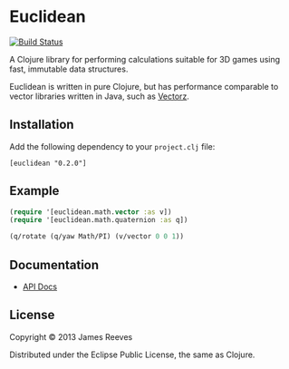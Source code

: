 # Euclidean

[![Build Status](https://travis-ci.org/weavejester/euclidean.png?branch=master)](https://travis-ci.org/weavejester/euclidean)

A Clojure library for performing calculations suitable for 3D games
using fast, immutable data structures.

Euclidean is written in pure Clojure, but has performance comparable
to vector libraries written in Java, such as [Vectorz][1].

[1]: https://github.com/mikera/vectorz-clj

## Installation

Add the following dependency to your `project.clj` file:

    [euclidean "0.2.0"]

## Example

```clojure
(require '[euclidean.math.vector :as v])
(require '[euclidean.math.quaternion :as q])

(q/rotate (q/yaw Math/PI) (v/vector 0 0 1))
```

## Documentation

* [API Docs](http://weavejester.github.io/euclidean/)

## License

Copyright © 2013 James Reeves

Distributed under the Eclipse Public License, the same as Clojure.
